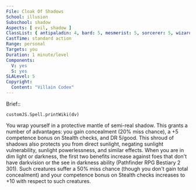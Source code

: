 ```yaml
---
File: Cloak Of Shadows
School: illusion
Subschool: shadow
Aspects: [ evil, shadow ]
ClassList: { antipaladin: 4, bard: 5, mesmerist: 5, sorcerer: 5, wizard: 5, spiritualist: 5 }
CastTime: standard action
Range: personal
Targets: you
Duration: 1 minute/level
Components:
  V: yes
  S: yes
SLALevel: 5
Copyright:
  Content: "Villain Codex"
---
```

Brief:: 

```dataviewjs
customJS.Spell.printWiki(dv)
```

You wrap yourself in a protective mantle of semi-real shadow. This grants a number of advantages: you gain concealment (20% miss chance), a +5 competence bonus on Stealth checks, and DR 5/good. This shroud of shadows also protects you from direct  sunlight, negating sunlight vulnerability, sunlight powerlessness, and similar effects.  When you are in dim light or darkness, the first two benefits increase against foes that don't have darkvision or the see in darkness ability (Pathfinder RPG Bestiary 2 301). Such creatures suffer a 50% miss chance (though you don't gain total concealment) and your competence bonus on Stealth checks increases to +10 with respect to such creatures.

